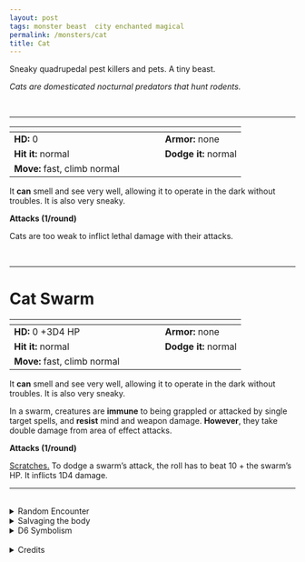 ```yaml
---
layout: post
tags: monster beast  city enchanted magical
permalink: /monsters/cat
title: Cat
---
```


Sneaky quadrupedal pest killers and pets. A tiny beast.

_Cats are domesticated nocturnal predators that hunt rodents._

<br>

---

|  <span style="display: inline-block; width:250px"></span>  |  |
| -------- | --------|
| **HD:** 0 | **Armor:** none  |
| **Hit it:** normal    | **Dodge it:** normal  |
| **Move:** fast, climb normal     |   | 

It **can** smell and see very well, allowing it to operate in the dark without troubles. It is also very sneaky.

**Attacks (1/round)**

Cats are too weak to inflict lethal damage with their attacks.

<br>

---

# Cat Swarm

|  <span style="display: inline-block; width:250px"></span>  |  |
| -------- | --------|
| **HD:** 0 +3D4 HP | **Armor:** none  |
| **Hit it:** normal    | **Dodge it:** normal  |
| **Move:** fast, climb normal     |   | 


It **can** smell and see very well, allowing it to operate in the dark without troubles. It is also very sneaky.

In a swarm, creatures are **immune** to being grappled or attacked by single target spells, and **resist** mind and weapon damage. **However**, they take double damage from area of effect attacks.

**Attacks (1/round)**

<ins>Scratches.</ins> To dodge a swarm’s attack, the roll has to beat 10 + the swarm’s HP. It inflicts 1D4 damage.
<br>

---

<br>

<details markdown="1">
<summary>Random Encounter</summary>

1. **Monster:** 1D4 cat swarms.
1. **Lair:** A passage between buildings or tombs, with plenty of hideouts. 1/2 chance there are 2D6 kittens. <br>    &nbsp; OR <br>    **Omen:** A cat's meow, very close.
1. **Spoor:** A dead mouse.
1. **Tracks:** A single cat, just out of range.
1. **Trace:** A hair ball
1. **Trace:** A bowl of milk.
</details>

<details markdown="1">
<summary>Salvaging the body</summary>

There’s not much to gain there besides a bit of fur.
</details>

<details markdown="1">
<summary>D6 Symbolism</summary>
In local cultures the bat is a symbol of ...

1. Desire
1. Cleverness
1. Bad luck
1. Femininity
1. Witch
1. Sacred
</details>

<br>

<details markdown="1">
<summary>Credits</summary>
Why make a monster stat block for a cat? Because being attacked by a swarm of cats is an experience I want my players to live. — SaltyGoo
</details>
